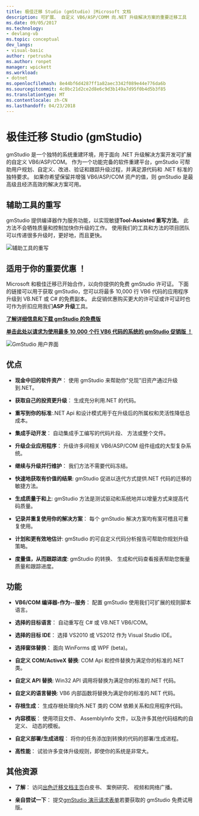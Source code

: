 ```yaml
---
title: 极佳迁移 Studio (gmStudio) |Microsoft 文档
description: 可扩展、 自定义 VB6/ASP/COMM 向.NET 升级解决方案的重要迁移工具
ms.date: 09/05/2017
ms.technology:
- devlang-vb
ms.topic: conceptual
dev_langs:
- visual-basic
author: rpetrusha
ms.author: ronpet
manager: wpickett
ms.workload:
- dotnet
ms.openlocfilehash: 8e44bf6d4287ff1a82aec3342f089e44e776da6b
ms.sourcegitcommit: 4c0bc21d2ce2d8e6c9d3b149a7d95f0b4d5b3f85
ms.translationtype: MT
ms.contentlocale: zh-CN
ms.lasthandoff: 04/23/2018
---
```

# <a name="great-migrations-studio-gmstudio"></a>极佳迁移 Studio (gmStudio)

gmStudio 是一个独特的系统重建环境，用于面向 .NET 升级解决方案开发可扩展的自定义 VB6/ASP/COM。 作为一个功能完备的软件重建平台，gmStudio 可帮助用户规划、自定义、改进、验证和跟踪升级过程，并满足源代码和 .NET 标准的独特要求。  如果你希望保留并增强 VB6/ASP/COM 资产的值，则 gmStudio 是最高级且经济高效的解决方案可用。 

## <a name="the-tool-assisted-rewrite"></a>辅助工具的重写

gmStudio 提供编译器作为服务功能，以实现敏捷**Tool-Assisted 重写方法**。 此方法不会牺牲质量和控制加快你升级的工作。 使用我们的工具和方法的项目团队可以传递很多升级时，更好地，而且更快。

![辅助工具的重写](./media/tool-assisted-rewrite.png) 

## <a name="important-offer-for-you"></a>适用于你的重要优惠 ！

Microsoft 和极佳迁移已开始合作，以向你提供的免费 gmStudio 许可证。 下面的链接可以用于获取 gmStudio，您可以将最多 10,000 行 VB6 代码的应用程序升级到 VB.NET 或 C# 的免费副本。 此促销优惠购买更大的许可证或许可证时也可作为折扣应用我们**ASP 升级**工具。

[**了解详细信息和下载 gmStudio 的免费版**](http://www.greatmigrations.com/resources/gmstudio-promotion.aspx)

[**单击此处以请求为使用最多 10,000 个行 VB6 代码的系统的 gmStudio 促销版 ！**](http://www.greatmigrations.com/resources/gmstudio-promotion.aspx)

![GmStudio 用户界面](./media/gmstudio-ui.png) 

## <a name="benefits"></a>优点

- **现金中旧的软件资产**： 使用 gmStudio 来帮助你"兑现"旧资产通过升级到.NET。

- **获取自己的投资更升级**： 生成充分利用.NET 的代码。

- **重写到你的标准**:.NET Api 和设计模式用于在升级后的所属权和灵活性降低总成本。  

- **集成手动开发**： 自动集成手工编写的代码片段、 方法或整个文件。 

- **升级企业应用程序**： 升级许多间相关 VB6/ASP/COM 组件组成的大型复杂系统。

- **继续与升级并行维护**： 我们方法不需要代码冻结。  

- **快速地获取有价值的结果**: gmStudio 促进以迭代方式提供.NET 代码的迁移的敏捷方法。
 
- **生成质量于和上**: gmStudio 方法是测试驱动和系统地并以增量方式来提高代码质量。

- **记录并重复使用你的解决方案**： 每个 gmStudio 解决方案均有案可稽且可重复使用。

- **计划和更有效地估计**: gmStudio 的可自定义代码分析报告可帮助你规划升级策略。

- **度量值，从而跟踪进度**: gmStudio 的转换、 生成和代码查看报表帮助您衡量质量和跟踪进度。

## <a name="features"></a>功能

- **VB6/COM 编译器-作为--服务**： 配置 gmStudio 使用我们可扩展的规则脚本语言。

- **选择的目标语言**： 自动重写在 C# 或 VB.NET VB6/COM。

- **选择的目标 IDE**： 选择 VS2010 或 VS2012 作为 Visual Studio IDE。

- **选择窗体替换**： 面向 WinForms 或 WPF (beta)。

- **自定义 COM/ActiveX 替换**: COM Api 和控件替换为满足你的标准的.NET 类。

- **自定义 API 替换**: Win32 API 调用将替换为满足你的标准的.NET 代码。

- **自定义的语言替换**: VB6 内部函数将替换为满足你的标准的.NET 代码。

- **存根生成**： 生成存根处理向外.NET 类的 COM 依赖关系和应用程序代码。

- **内容模板**： 使用项目文件、 AssemblyInfo 文件，以及许多其他代码结构的自定义、 动态的模板。

- **自定义部署/生成进程**： 将你的任务添加到转换的代码的部署/生成进程。

- **高性能**： 试验许多变体升级规则，即使你的系统是非常大。

## <a name="additional-resources"></a>其他资源

- **了解**： 访问[出色迁移文档主页](https://www.greatmigrations.com/resources/documentation.aspx)白皮书、 案例研究、 视频和网络广播。

- **亲自尝试一下**： 提交[gmStudio 演示请求表单](http://www.greatmigrations.com/resources/gmstudio-promotion.aspx)若要获取的 gmStudio 免费试用版。
  
